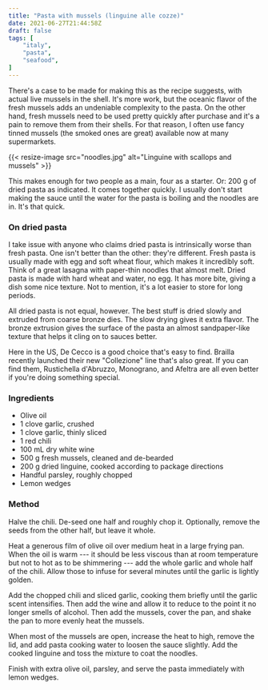 ```yaml
---
title: "Pasta with mussels (linguine alle cozze)"
date: 2021-06-27T21:44:58Z
draft: false
tags: [
    "italy",
    "pasta",
    "seafood",
]
---
```


There's a case to be made for making this as the recipe suggests, with actual live mussels in the shell. It's more work, but the oceanic flavor of the fresh mussels adds an undeniable complexity to the pasta. On the other hand, fresh mussels need to be used pretty quickly after purchase and it's a pain to remove them from their shells. For that reason, I often use fancy tinned mussels (the smoked ones are great) available now at many supermarkets.

{{< resize-image src="noodles.jpg" alt="Linguine with scallops and mussels" >}}

This makes enough for two people as a main, four as a starter. Or: 200 g of dried pasta as indicated. It comes together quickly. I usually don't start making the sauce until the water for the pasta is boiling and the noodles are in. It's that quick.

### On dried pasta

I take issue with anyone who claims dried pasta is intrinsically worse than fresh pasta. One isn't better than the other: they're different. Fresh pasta is usually made with egg and soft wheat flour, which makes it incredibly soft. Think of a great lasagna with paper-thin noodles that almost melt. Dried pasta is made with hard wheat and water, no egg. It has more bite, giving a dish some nice texture. Not to mention, it's a lot easier to store for long periods.

All dried pasta is not equal, however. The best stuff is dried slowly and extruded from coarse bronze dies. The slow drying gives it extra flavor. The bronze extrusion gives the surface of the pasta an almost sandpaper-like texture that helps it cling on to sauces better.

Here in the US, De Cecco is a good choice that's easy to find. Brailla recently launched their new "Collezione" line that's also great. If you can find them, Rustichella d'Abruzzo, Monograno, and Afeltra are all even better if you're doing something special.

### Ingredients

* Olive oil
* 1 clove garlic, crushed
* 1 clove garlic, thinly sliced
* 1 red chili
* 100 mL dry white wine
* 500 g fresh mussels, cleaned and de-bearded
* 200 g dried linguine, cooked according to package directions
* Handful parsley, roughly chopped
* Lemon wedges

### Method

Halve the chili. De-seed one half and roughly chop it. Optionally, remove the seeds from the other half, but leave it whole.

Heat a generous film of olive oil over medium heat in a large frying pan. When the oil is warm --- it should be less viscous than at room temperature but not to hot as to be shimmering --- add the whole garlic and whole half of the chili. Allow those to infuse for several minutes until the garlic is lightly golden.

Add the chopped chili and sliced garlic, cooking them briefly until the garlic scent intensifies. Then add the wine and allow it to reduce to the point it no longer smells of alcohol. Then add the mussels, cover the pan, and shake the pan to more evenly heat the mussels.

When most of the mussels are open, increase the heat to high, remove the lid, and add pasta cooking water to loosen the sauce slightly. Add the cooked linguine and toss the mixture to coat the noodles.

Finish with extra olive oil, parsley, and serve the pasta immediately with lemon wedges.
